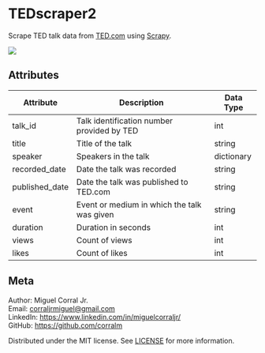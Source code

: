 # TEDscraper2
Scrape TED talk data from [TED.com](https://www.ted.com/) using [Scrapy](https://scrapy.org/).

![](../img/ted_github_banner.png)

## Attributes

| Attribute        | Description                                     | Data Type  |
|------------------|-------------------------------------------------|------------|
| talk_id          | Talk identification number provided by TED      | int        |
| title            | Title of the talk                               | string     |
| speaker          | Speakers in the talk                            | dictionary |
| recorded_date    | Date the talk was recorded                      | string     |
| published_date   | Date the talk was published to TED.com          | string     |
| event            | Event or medium in which the talk was given     | string     |
| duration         | Duration in seconds                             | int        |
| views            | Count of views                                  | int        |
| likes            | Count of likes                                  | int        |

## Meta
Author: Miguel Corral Jr.  
Email: corraljrmiguel@gmail.com  
LinkedIn: https://www.linkedin.com/in/miguelcorraljr/  
GitHub: https://github.com/corralm

Distributed under the MIT license. See [LICENSE](../LICENSE) for more information.